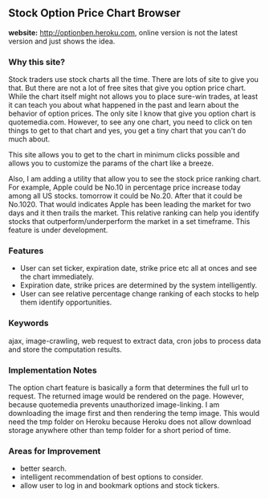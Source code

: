 ## Stock Option Price Chart Browser
**website:** http://optionben.heroku.com, online version is not the latest version and just shows the idea.

### Why this site?
Stock traders use stock charts all the time. There are lots of site to give you that. But there are not a lot of free sites that give you option price chart. While the chart itself might not allows you to place sure-win trades, at least it can teach you about what happened in the past and learn about the behavior of option prices. The only site I know that give you option chart is quotemedia.com. However, to see any one chart, you need to click on ten things to get to that chart and yes, you get a tiny chart that you can't do much about.

This site allows you to get to the chart in minimum clicks possible and allows you to customize the params of the chart like a breeze. 

Also, I am adding a utility that allow you to see the stock price ranking chart. For example, Apple could be No.10 in percentage price increase today among all US stocks. tomorrow it could be No.20. After that it could be No.1020. That would indicates Apple has been leading the market for two days and it then trails the market. This relative ranking can help you identify stocks that outperform/underperform the market in a set timeframe.
This feature is under development.

### Features
* User can set ticker, expiration date, strike price etc all at onces and see the chart immediately.
* Expiration date, strike prices are determined by the system intelligently.
* User can see relative percentage change ranking of each stocks to help them identify opportunities.


### Keywords
ajax, image-crawling, web request to extract data, cron jobs to process data and store the computation results.

### Implementation Notes
The option chart feature is basically a form that determines the full url to request. The returned image would be rendered on the page. However, because quotemedia prevents unauthorized image-linking. I am downloading the image first and then rendering the temp image. This would need the tmp folder on Heroku because Heroku does not allow download storage anywhere other than temp folder for a short period of time.

### Areas for Improvement
* better search.
* intelligent recommendation of best options to consider.
* allow user to log in and bookmark options and stock tickers.
 
